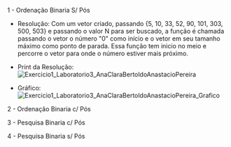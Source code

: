 1 - Ordenação Binaria S/ Pós

- Resolução:  Com um vetor criado, passando {5, 10, 33, 52, 90, 101, 303, 500, 503} e passando o valor N para ser buscado, a função é chamada passando o vetor o número "0" como início e o vetor em seu tamanho máximo como ponto de parada. Essa função tem inicio no meio e percorre o vetor para onde o número estiver mais próximo.

- Print da Resolução: 
![Exercicio1_Laboratorio3_AnaClaraBertoldoAnastacioPereira](https://user-images.githubusercontent.com/101759772/195237436-c40f5290-ce3a-4406-998c-ec3efdc107e1.jpg)

- Gráfico: 
![Exercicio1_Laboratorio3_AnaClaraBertoldoAnastacioPereira_Grafico](https://user-images.githubusercontent.com/101759772/195237962-464c0092-4dda-4919-b686-08ca8b60d567.jpg)




2 - Ordenação Binaria c/ Pós


3 - Pesquisa Binaria c/ Pós


4 - Pesquisa Binaria s/ Pós
